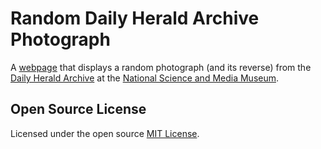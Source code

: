 # Random Daily Herald Archive Photograph

A [webpage](https://thesciencemuseum.github.io/random-dha-photograph/index.html) that displays a random photograph (and its reverse) from the [Daily Herald Archive](https://collection.sciencemuseumgroup.org.uk/search/collection/daily-herald-archive) at the [National Science and Media Museum](https://www.scienceandmediamuseum.org.uk).

## Open Source License

Licensed under the open source [MIT License](https://github.com/TheScienceMuseum/random-dha-photograph/blob/main/LICENSE). 
